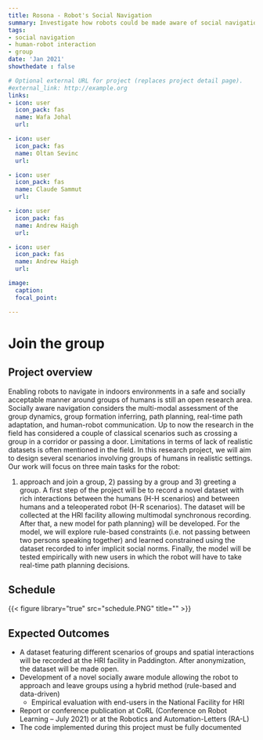 ```yaml
---
title: Rosona - Robot's Social Navigation
summary: Investigate how robots could be made aware of social navigation
tags:
- social navigation
- human-robot interaction
- group
date: 'Jan 2021'
showthedate : false

# Optional external URL for project (replaces project detail page).
#external_link: http://example.org
links:
- icon: user
  icon_pack: fas
  name: Wafa Johal
  url: 

- icon: user
  icon_pack: fas
  name: Oltan Sevinc
  url: 

- icon: user
  icon_pack: fas
  name: Claude Sammut
  url: 

- icon: user
  icon_pack: fas
  name: Andrew Haigh
  url: 

- icon: user
  icon_pack: fas
  name: Andrew Haigh
  url: 

image:
  caption: 
  focal_point: 

---
```


# Join the group

## Project overview
Enabling robots to navigate in indoors environments in a safe and socially acceptable manner around groups of humans is still an open research area. Socially aware navigation considers the multi-modal assessment of the group dynamics, group formation inferring, path planning, real-time path adaptation, and human-robot communication.
Up to now the research in the field has considered a couple of classical scenarios such as crossing a group in a corridor or passing a door. Limitations in terms of lack of realistic datasets is often mentioned in the field. In this research project, we will aim to design several scenarios involving groups of humans in realistic settings. Our work will focus on three main tasks for the robot: 
1) approach and join a group, 2) passing by a group and 3) greeting a group. A first step of the project will be to record a novel dataset with rich interactions between the humans (H-H scenarios) and between humans and a teleoperated robot (H-R scenarios). The dataset will be collected at the HRI facility allowing multimodal synchronous recording. After that, a new model for path planning} will be developed. For the model, we will explore rule-based constraints (i.e. not passing between two persons speaking together) and learned constrained using the dataset recorded to infer implicit social norms. Finally, the model will be tested empirically with new users in which the robot will have to take real-time path planning decisions.

## Schedule

{{< figure library="true" src="schedule.PNG" title="" >}}



## Expected Outcomes
- A dataset featuring different scenarios of groups and spatial interactions will be recorded at the HRI facility in Paddington. After anonymization, the dataset will be made open.
- Development of a novel socially aware module allowing the robot to approach and leave groups using a hybrid method (rule-based and data-driven)
  - Empirical evaluation with end-users in the National Facility for HRI
- Report or conference publication at CoRL (Conference on Robot Learning – July 2021) or at the Robotics and Automation-Letters (RA-L)
 - The code implemented during this project must be fully documented